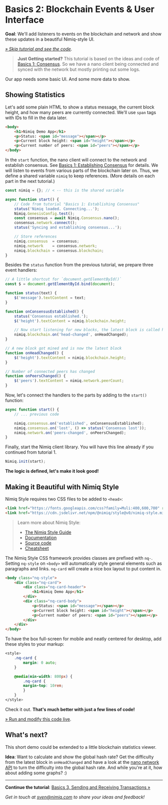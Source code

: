 # Basics 2: Blockchain Events & User Interface

**Goal**: We'll add listeners to events on the blockchain and network and show these updates in a beautiful Nimiq-style UI.

_[» Skip tutorial and see the code](playground.html#basics-2-events-and-ui-demo.html)._

> **Just Getting started?**
> This tutorial is based on the ideas and code of [Basics 1: Consensus](basics-1-consensus.md).
> So we have a nano client being connected and synced with the network but mostly printing out some logs.

Our app needs some basic UI. And some more data to show.

## Showing Statistics

Let's add some plain HTML to show a status message, the current block height,
and how many peers are currently connected.
We'll use `span` tags with IDs to fill in the data later.

```html
<body>
    <h1>Nimiq Demo App</h1>
    <p>Status: <span id="message"></span></p>
    <p>Current block height: <span id="height"></span></p>
    <p>Current number of peers: <span id="peers"></span></p>
</body>
```

In the `start` function, the nano client will connect to the network and
establish consensus.
See [Basics 1: Establishing Consensus](basics-1-consensus) for details.
We will listen to events from various parts of the blockchain later on.
Thus, we define a shared variable `nimiq` to keep references.
(More details on each part in the next tutorial.)

```js
const nimiq = {}; // < -- this is the shared variable

async function start() {
    // Code from tutorial "Basics 1: Establishing Consensus"
    status('Nimiq loaded. Connecting...');
    Nimiq.GenesisConfig.test();
    const consensus = await Nimiq.Consensus.nano();
    consensus.network.connect();
    status('Syncing and establishing consensus...');

    // Store references
    nimiq.consensus  = consensus;
    nimiq.network    = consensus.network;
    nimiq.blockchain = consensus.blockchain;
}
```

Besides the `status` function from the previous tutorial, we prepare three event handlers:

```js
// A little shortcut for `document.getElementById()`
const $ = document.getElementById.bind(document);

function status(text) {
    $('message').textContent = text;
}

function onConsensusEstablished() {
    status('Consensus established.');
    $('height').textContent = nimiq.blockchain.height;

    // Now start listening for new blocks, the latest block is called head
    nimiq.blockchain.on('head-changed', onHeadChanged);
}

// A new block got mined and is now the latest block
function onHeadChanged() {
    $('height').textContent = nimiq.blockchain.height;
}

// Number of connected peers has changed
function onPeersChanged() {
    $('peers').textContent = nimiq.network.peerCount;
}
```

Now, let's connect the handlers to the parts by adding to the `start()` function:

```js
async function start() {
    // ... previous code

    nimiq.consensus.on('established', onConsensusEstablished);
    nimiq.consensus.on('lost', () => status('Consensus lost'));
    nimiq.network.on('peers-changed', onPeersChanged);
}
```

Finally, start the Nimiq client library.
You will have this line already if you continued from tutorial 1.

```js
Nimiq.init(start);
```

**The logic is defined, let's make it look good!**

## Making it Beautiful with Nimiq Style

Nimiq Style requires two CSS files to be added to `<head>`:

```html
<link href="https://fonts.googleapis.com/css?family=Muli:400,600,700" rel="stylesheet">
<link href="https://cdn.jsdelivr.net/npm/@nimiq/style@v0/nimiq-style.min.css" rel="stylesheet">
```

> Learn more about Nimiq Style:
>
> * [The Nimiq Style Guide](http://nimiq.com/styleguide/)
> * [Documentation](https://nimiq.github.io/submodules/style/#nimiq-style-framework)
> * [Source code](https://github.com/nimiq/nimiq-style)
> * [Cheatsheet](https://nimiq.github.io/submodules/style/demo.html)

The Nimiq Style CSS framework provides classes are prefixed with `nq-`.
Setting `nq-style` on `<body>` will automatically style general elements such as paragraphs and links.
`nq-card` will create a nice box layout to put content in.

```html
<body class="nq-style">
    <div class="nq-card">
        <div class="nq-card-header">
            <h1>Nimiq Demo App</h1>
        </div>
        <div class="nq-card-body">
            <p>Status: <span id="message"></span></p>
            <p>Current block height: <span id="height"></span></p>
            <p>Current number of peers: <span id="peers"></span></p>
        </div>
    </div>
</body>
```

To have the box full-screen for mobile and neatly centered for desktop, add these styles to your markup:

```css
<style>
    .nq-card {
        margin: 0 auto;
    }

    @media(min-width: 800px) {
        .nq-card {
        margin-top: 10rem;
        }
    }
</style>
```

Check it out. **That's much better with just a few lines of code!**


[» Run and modify this code live](playground.html#basics-2-events-and-ui-demo.html).

## What's next?

This short demo could be extended to a little blockchain statistics viewer.

**Idea**: Want to calculate and show the global hash rate?
Get the difficulty from the latest block in `onHeadChanged`
and have a look at the [nano network API](https://github.com/nimiq/nano-api/blob/1b020bf13855e5eac484c36d5c6ca4f19081bb42/src/nano-network-api.js#L468)
to turn the difficulty into the global hash rate.
And while you're at it, how about adding some graphs? :)

---

**Continue the tutorial**: [Basics 3, Sending and Receiving Transactions »](basics-3-transactions)

_Get in touch at [sven@nimiq.com](mailto:sven@nimiq.com) to share your ideas and feedback!_
